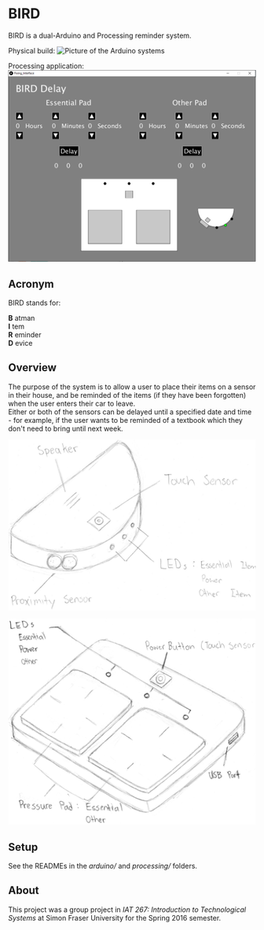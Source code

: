# BIRD

BIRD is a dual-Arduino and Processing reminder system.

Physical build:
![Picture of the Arduino systems](img/picture-m3.png)

Processing application:
![Picture of the Processing application interface](img/processing-application.png)

## Acronym

BIRD stands for:

**B** atman  
**I** tem  
**R** eminder  
**D** evice

## Overview

The purpose of the system is to allow a user to place their items on a sensor in their house, and be reminded of the items (if they have been forgotten) when the user enters their car to leave.  
Either or both of the sensors can be delayed until a specified date and time - for example, if the user wants to be reminded of a textbook which they don't need to bring until next week.

![Diagram of car system](img/sketch-c-box.png)

![Diagram of sensor system](img/sketch-p-pad.png)

## Setup

See the READMEs in the *arduino/* and *processing/* folders.

## About

This project was a group project in *IAT 267: Introduction to Technological Systems* at Simon Fraser University for the Spring 2016 semester.

